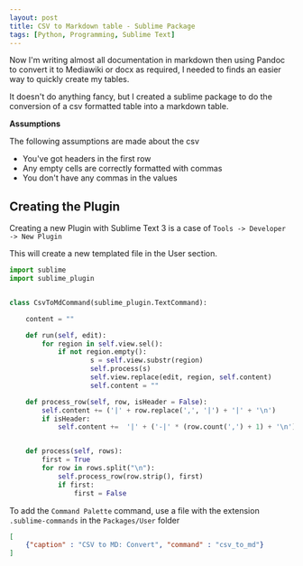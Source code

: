 ```yaml
---
layout: post
title: CSV to Markdown table - Sublime Package
tags: [Python, Programming, Sublime Text]
---
```


Now I'm writing almost all documentation in markdown then using Pandoc to convert it to Mediawiki or docx as required, I needed to finds an easier way to quickly create my tables.

It doesn't do anything fancy, but I created a sublime package to do the conversion of a csv formatted table into a markdown table.

**Assumptions**

The following assumptions are made about the csv

* You've got headers in the first row
* Any empty cells are correctly formatted with commas
* You don't have any commas in the values

## Creating the Plugin

Creating a new Plugin with Sublime Text 3 is a case of `Tools -> Developer -> New Plugin`

This will create a new templated file in the User section.

``` python
import sublime
import sublime_plugin


class CsvToMdCommand(sublime_plugin.TextCommand):

	content = ""

	def run(self, edit):
		for region in self.view.sel():
			if not region.empty():
					s = self.view.substr(region)
					self.process(s)
					self.view.replace(edit, region, self.content)
					self.content = ""

	def process_row(self, row, isHeader = False):
		self.content += ('|' + row.replace(',', '|') + '|' + '\n')
		if isHeader:
			self.content +=  '|' + ('-|' * (row.count(',') + 1) + '\n')


	def process(self, rows):
	    first = True
	    for row in rows.split("\n"):
	        self.process_row(row.strip(), first)
	        if first:
	            first = False
```

To add the `Command Palette` command, use a file with the extension `.sublime-commands` in the `Packages/User` folder

``` json
[
	{"caption" : "CSV to MD: Convert", "command" : "csv_to_md"}
]
```
